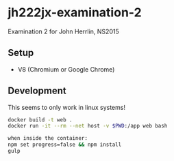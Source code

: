 # jh222jx-examination-2
Examination 2 for John Herrlin, NS2015

## Setup

* V8 (Chromium or Google Chrome)


## Development

This seems to only work in linux systems!

```bash
docker build -t web .
docker run -it --rm --net host -v $PWD:/app web bash

when inside the container:
npm set progress=false && npm install
gulp
```
